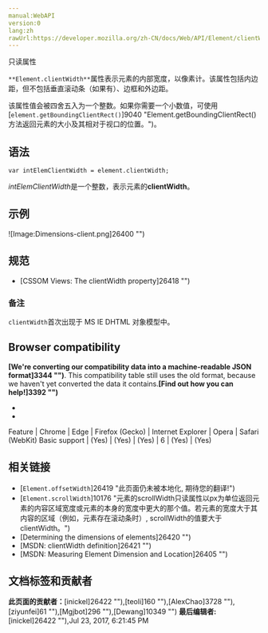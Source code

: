 ```yaml
---
manual:WebAPI
version:0
lang:zh
rawUrl:https://developer.mozilla.org/zh-CN/docs/Web/API/Element/clientWidth
---
```






只读属性



`**Element.clientWidth**`属性表示元素的内部宽度，以像素计。该属性包括内边距，但不包括垂直滚动条（如果有）、边框和外边距。



该属性值会被四舍五入为一个整数。如果你需要一个小数值，可使用[`element.getBoundingClientRect()`]9040 "Element.getBoundingClientRect()方法返回元素的大小及其相对于视口的位置。")。



## 语法<a name="Syntax_and_values"></a>

```
var intElemClientWidth = element.clientWidth;
```


<var>intElemClientWidth</var>是一个整数，表示元素的**clientWidth**。


## 示例<a name="Example"></a>


![Image:Dimensions-client.png]26400 "")


## 规范<a name="Specification"></a>

* [CSSOM Views: The clientWidth property]26418 "")

### 备注<a name="Notes"></a>


`clientWidth`首次出现于 MS IE DHTML 对象模型中。


## Browser compatibility<a name="Browser_compatibility"></a>


**[We&#39;re converting our compatibility data into a machine-readable JSON format]3344 "")**. This compatibility table still uses the old format, because we haven&#39;t yet converted the data it contains.**[Find out how you can help!]3392 "")**


* 
* 

Feature | Chrome | Edge | Firefox (Gecko) | Internet Explorer | Opera | Safari (WebKit) 
Basic support | (Yes) | (Yes) | (Yes) | 6 | (Yes) | (Yes) 








## 相关链接<a name="相关链接"></a>

* [`Element.offsetWidth`]26419 "此页面仍未被本地化, 期待您的翻译!")
* [`Element.scrollWidth`]10176 "元素的scrollWidth只读属性以px为单位返回元素的内容区域宽度或元素的本身的宽度中更大的那个值。若元素的宽度大于其内容的区域（例如，元素存在滚动条时）, scrollWidth的值要大于clientWidth。")
* [Determining the dimensions of elements]26420 "")
* [MSDN: clientWidth definition]26421 "")
* [MSDN: Measuring Element Dimension and Location]26405 "")



## 文档标签和贡献者
**此页面的贡献者：**[inickel]26422 ""),[teoli]160 ""),[AlexChao]3728 ""),[ziyunfei]61 ""),[Mgjbot]296 ""),[Dewang]10349 "")
**最后编辑者:**[inickel]26422 ""),<time>Jul 23, 2017, 6:21:45 PM</time>



